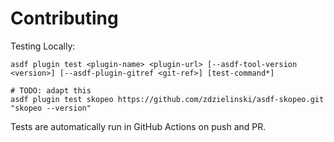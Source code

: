 # Contributing

Testing Locally:

```shell
asdf plugin test <plugin-name> <plugin-url> [--asdf-tool-version <version>] [--asdf-plugin-gitref <git-ref>] [test-command*]

# TODO: adapt this
asdf plugin test skopeo https://github.com/zdzielinski/asdf-skopeo.git "skopeo --version"
```

Tests are automatically run in GitHub Actions on push and PR.
